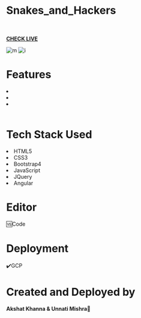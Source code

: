 # Snakes_and_Hackers


<b></b>
<br>

<b><a href="https://moneypotter.uc.r.appspot.com/">CHECK LIVE</a></b>
<br>



<img src="https://i.ibb.co/C5546YL/m.png" alt="m" border="0">
<img src="https://i.ibb.co/vYBZTN1/i.png" alt="i" border="0">
<br>

<h1>Features</h1>
<li></li>
<li></li>
<li></li>


<br>

<h1>Tech Stack Used</h1>
<li>HTML5</li>
<li>CSS3</li>
<li>Bootstrap4</li>
<li>JavaScript</li>
<li>JQuery</li>
<li>Angular</li>



<h1>Editor</h1>
🆚Code

<h1>Deployment</h1>✔️GCP

<h1>Created and Deployed by</h1>
  <b>Akshat Khanna & Unnati Mishra🙎</b>
  <br><br>

